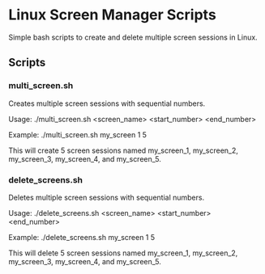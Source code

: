  # Linux Screen Manager Scripts

Simple bash scripts to create and delete multiple screen sessions in Linux.

## Scripts

### multi_screen.sh
Creates multiple screen sessions with sequential numbers.

Usage: ./multi_screen.sh <screen_name> <start_number> <end_number>

Example: ./multi_screen.sh my_screen 1 5

This will create 5 screen sessions named my_screen_1, my_screen_2, my_screen_3, my_screen_4, and my_screen_5.

### delete_screens.sh
Deletes multiple screen sessions with sequential numbers.

Usage: ./delete_screens.sh <screen_name> <start_number> <end_number>

Example: ./delete_screens.sh my_screen 1 5

This will delete 5 screen sessions named my_screen_1, my_screen_2, my_screen_3, my_screen_4, and my_screen_5.

